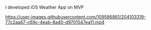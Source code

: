 I developed iOS Weather App on MVP

https://user-images.githubusercontent.com/109586861/204103319-77c2aa67-c69c-4eab-8a40-d9701547ea11.mp4
